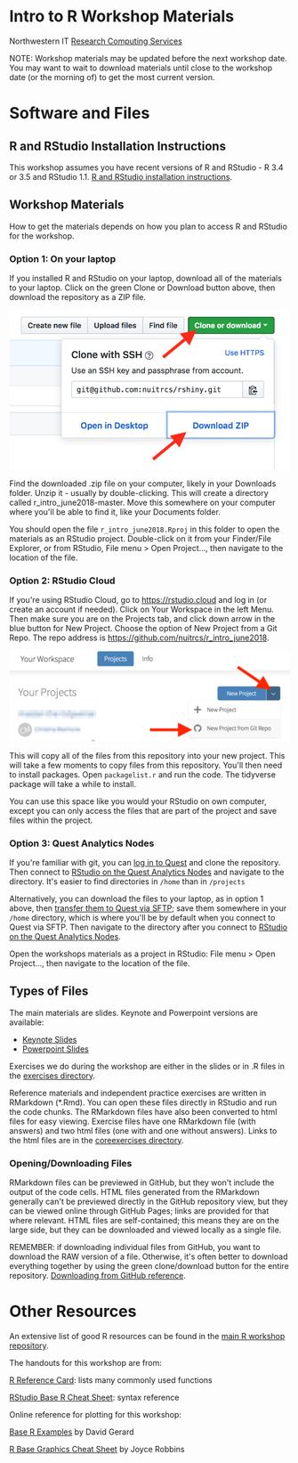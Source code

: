 # Intro to R Workshop Materials

Northwestern IT [Research Computing Services](http://www.it.northwestern.edu/research/)

NOTE: Workshop materials may be updated before the next workshop date.  You may want to wait to download materials until close to the workshop date (or the morning of) to get the most current version.

# Software and Files

## R and RStudio Installation Instructions

This workshop assumes you have recent versions of R and RStudio - R 3.4 or 3.5 and RStudio 1.1.  [R and RStudio installation instructions](https://nuitrcs.github.io/workshop-logistics/install/r/).  

## Workshop Materials

How to get the materials depends on how you plan to access R and RStudio for the workshop.

### Option 1: On your laptop 

If you installed R and RStudio on your laptop, download all of the materials to your laptop.  Click on the green Clone or Download button above, then download the repository as a ZIP file.  

![github download](images/githubdownload.png)

Find the downloaded .zip file on your computer, likely in your Downloads folder.  Unzip it - usually by double-clicking.  This will create a directory called r\_intro\_june2018-master.  Move this somewhere on your computer where you'll be able to find it, like your Documents folder.  

You should open the file `r_intro_june2018.Rproj` in this folder to open the materials as an RStudio project.  Double-click on it from your Finder/File Explorer, or from RStudio, File menu > Open Project..., then navigate to the location of the file.

### Option 2: RStudio Cloud

If you're using RStudio Cloud, go to https://rstudio.cloud and log in (or create an account if needed).  Click on Your Workspace in the left Menu.  Then make sure you are on the Projects tab, and click down arrow in the blue button for New Project.  Choose the option of New Project from a Git Repo.  The repo address is https://github.com/nuitrcs/r_intro_june2018.  

![rstudio cloud new project](images/rstudiocloud.png)

This will copy all of the files from this repository into your new project.  This will take a few moments to copy files from this repository.  You'll then need to install packages.  Open `packagelist.r` and run the code.  The tidyverse package will take a while to install.  

You can use this space like you would your RStudio on own computer, except you can only access the files that are part of the project and save files within the project.

### Option 3: Quest Analytics Nodes

If you're familiar with git, you can [log in to Quest](https://kb.northwestern.edu/page.php?id=70705) and clone the repository.  Then connect to [RStudio on the Quest Analytics Nodes](https://kb.northwestern.edu/71895) and navigate to the directory.  It's easier to find directories in `/home` than in `/projects`

Alternatively, you can download the files to your laptop, as in option 1 above, then [transfer them to Quest via SFTP](https://kb.northwestern.edu/page.php?id=70521); save them somewhere in your `/home` directory, which is where you'll be by default when you connect to Quest via SFTP.  Then navigate to the directory after you connect to [RStudio on the Quest Analytics Nodes](https://kb.northwestern.edu/71895).

Open the workshops materials as a project in RStudio: File menu > Open Project..., then navigate to the location of the file.

## Types of Files

The main materials are slides.  Keynote and Powerpoint versions are available:

* [Keynote Slides](https://github.com/nuitrcs/r_intro_june2018/blob/master/slides.key?raw=true)
* [Powerpoint Slides](https://github.com/nuitrcs/r_intro_june2018/blob/master/slides.pptx?raw=true)

Exercises we do during the workshop are either in the slides or in .R files in the [exercises directory](/exercises).

Reference materials and independent practice exercises are written in RMarkdown (*.Rmd).  You can open these files directly in RStudio and run the code chunks.  The RMarkdown files have also been converted to html files for easy viewing.  Exercise files have one RMarkdown file (with answers) and two html files (one with and one without answers).  Links to the html files are in the [coreexercises directory](/coreexercises).

### Opening/Downloading Files

RMarkdown files can be previewed in GitHub, but they won't include the output of the code cells.  HTML files generated from the RMarkdown generally can't be previewed directly in the GitHub repository view, but they can be viewed online through GitHub Pages; links are provided for that where relevant.  HTML files are self-contained; this means they are on the large side, but they can be downloaded and viewed locally as a single file.

REMEMBER: if downloading individual files from GitHub, you want to download the RAW version of a file.  Otherwise, it's often better to download everything together by using the green clone/download button for the entire repository.  [Downloading from GitHub reference](https://sites.northwestern.edu/summerworkshops/resources/downloading-from-github/).



# Other Resources

An extensive list of good R resources can be found in the [main R workshop repository](https://github.com/nuitrcs/rworkshops).

The handouts for this workshop are from:

[R Reference Card](https://cran.r-project.org/doc/contrib/Baggott-refcard-v2.pdf): lists many commonly used functions

[RStudio Base R Cheat Sheet](https://www.rstudio.com/wp-content/uploads/2016/05/base-r.pdf): syntax reference

Online reference for plotting for this workshop:

[Base R Examples](https://dcgerard.github.io/stat234/base_r_cheatsheet.html) by David Gerard

[R Base Graphics Cheat Sheet](http://publish.illinois.edu/johnrgallagher/files/2015/10/BaseGraphicsCheatsheet.pdf) by Joyce Robbins

